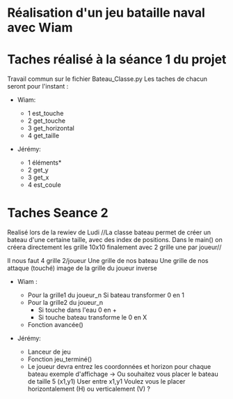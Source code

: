 # Réalisation d'un jeu bataille naval avec Wiam 

# Taches réalisé à la séance 1 du projet
Travail commun sur le fichier Bateau_Classe.py
Les taches de chacun seront pour l'instant : 

- Wiam:
    + 1 est_touche 
    + 2 get_touche 
    + 3 get_horizontal 
    + 4 get_taille 

- Jérémy:
    + 1 éléments*
    + 2 get_y 
    + 3 get_x 
    + 4 est_coule
 
# Taches Seance 2 

Realisé lors de la rewiev de Ludi //La classe bateau permet de créer un bateau d'une certaine taille, avec des index de positions.
Dans le main() on créera directement les grille 10x10 finalement avec 2 grille une par joueur//

Il nous faut 4 grille 2/joueur
    Une grille de nos bateau 
    Une grille de nos attaque (touché) image de la grille du joueur inverse

  

  
- Wiam :
    + Pour la  grille1 du joueur_n Si bateau transformer 0 en 1 
    + Pour la  grille2 du joueur_n
        - Si touche dans l'eau 0 en +
        - Si touche bateau transforme le 0 en X
    + Fonction avancée()
      
- Jérémy:
    +  Lanceur de jeu
    +  Fonction jeu_terminé()
    +  Le joueur devra entrez les coordonnées et horizon pour chaque bateau exemple d'affichage
          -> Ou souhaitez vous placer le bateau de taille 5 (x1,y1)
          User entre x1,y1
            Voulez vous le placer horizontalement (H) ou verticalement (V) ?
